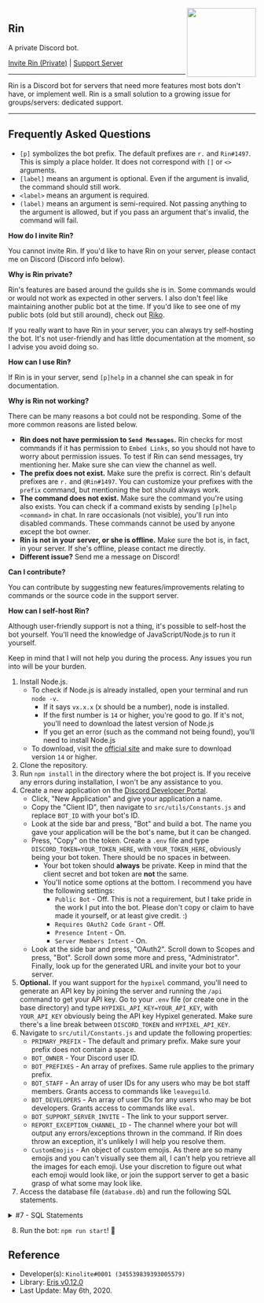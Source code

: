 <img align="right" width="140" height="140" src="https://cdn.discordapp.com/avatars/663069544193064980/10173a8d51581f291b3b9f4ca29166cc.png?size=1024">

## Rin
A private Discord bot.

[Invite Rin (Private)](https://discord.com/oauth2/authorize/?client_id=663069544193064980&permissions=379968&scope=bot) | [Support Server]()
- - -
Rin is a Discord bot for servers that need more features most bots don't have, or implement well. Rin is a small solution to a growing issue for groups/servers: dedicated support.
- - -
## Frequently Asked Questions
- `[p]` symbolizes the bot prefix. The default prefixes are `r.` and `Rin#1497`. This is simply a place holder. It does not correspond with `[]` or `<>` arguments.
- `[label]` means an argument is optional. Even if the argument is invalid, the command should still work.
- `<label>` means an argument is required.
- `(label)` means an argument is semi-required. Not passing anything to the argument is allowed, but if you pass an argument that's invalid, the command will fail.

**How do I invite Rin?**

You cannot invite Rin. If you'd like to have Rin on your server, please contact me on Discord (Discord info below).

**Why is Rin private?**

Rin's features are based around the guilds she is in. Some commands would or would not work as expected in other servers. I also don't feel like maintaining another public bot at the time. If you'd like to see one of my public bots (old but still around), check out [Riko](https://top.gg/bot/553771373944635402).

If you really want to have Rin in your server, you can always try self-hosting the bot. It's not user-friendly and has little documentation at the moment, so I advise you avoid doing so.

**How can I use Rin?**

If Rin is in your server, send `[p]help` in a channel she can speak in for documentation.

**Why is Rin not working?**

There can be many reasons a bot could not be responding. Some of the more common reasons are listed below.
- **Rin does not have permission to `Send Messages`.** Rin checks for most commands if it has permission to `Embed Links`, so you should not have to worry about permission issues. To test if Rin can send messages, try mentioning her. Make sure she can view the channel as well.
- **The prefix does not exist.** Make sure the prefix is correct. Rin's default prefixes are `r.` and `@Rin#1497`. You can customize your prefixes with the `prefix` command, but mentioning the bot should always work.
- **The command does not exist.** Make sure the command you're using also exists. You can check if a command exists by sending `[p]help <command>` in chat. In rare occasionals (not visible), you'll run into disabled commands. These commands cannot be used by anyone except the bot owner.
- **Rin is not in your server, or she is offline.** Make sure the bot is, in fact, in your server. If she's offline, please contact me directly.
- **Different issue?** Send me a message on Discord!

**Can I contribute?**

You can contribute by suggesting new features/improvements relating to commands or the source code in the support server.

**How can I self-host Rin?**

Although user-friendly support is not a thing, it's possible to self-host the bot yourself. You'll need the knowledge of JavaScript/Node.js to run it yourself.

Keep in mind that I will not help you during the process. Any issues you run into will be your burden.

1. Install Node.js.
    - To check if Node.js is already installed, open your terminal and run `node -v`.
        - If it says `vx.x.x` (x should be a number), node is installed.
        - If the first number is `14` or higher, you're good to go. If it's not, you'll need to download the latest version of Node.js
        - If you get an error (such as the command not being found), you'll need to install Node.js
    - To download, visit the [official site](https://nodejs.org/en/) and make sure to download version `14` or higher.
2. Clone the repository.
3. Run `npm install` in the directory where the bot project is. If you receive any errors during installation, I won't be any assistance to you.
4. Create a new application on the [Discord Developer Portal](https://discord.com/developers/applications).
    - Click, "New Application" and give your application a name.
    - Copy the "Client ID", then navigate to `src/utils/Constants.js` and replace `BOT_ID` with your bot's ID.
    - Look at the side bar and press, "Bot" and build a bot. The name you gave your application will be the bot's name, but it can be changed.
    - Press, "Copy" on the token. Create a `.env` file and type `DISCORD_TOKEN=YOUR_TOKEN_HERE`, with `YOUR_TOKEN_HERE`, obviously being your bot token. There should be no spaces in between.
        - Your bot token should **always** be private. Keep in mind that the client secret and bot token are **not** the same.
        - You'll notice some options at the bottom. I recommend you have the following settings:
            - `Public Bot` - Off. This is not a requirement, but I take pride in the work I put into the bot. Please don't copy or claim to have made it yourself, or at least give credit. :)
            - `Requires OAuth2 Code Grant` - Off.
            - `Presence Intent` - On.
            - `Server Members Intent` - On.
    - Look at the side bar and press, "OAuth2". Scroll down to Scopes and press, "Bot". Scroll down some more and press, "Administrator". Finally, look up for the generated URL and invite your bot to your server.
5. **Optional.** If you want support for the `hypixel` command, you'll need to generate an API key by joining the server and running the `/api` command to get your API key. Go to your `.env` file (or create one in the base directory) and type `HYPIXEL_API_KEY=YOUR_API_KEY`, with `YOUR_API_KEY` obviously being the API key Hypixel generated. Make sure there's a line break between `DISCORD_TOKEN` and `HYPIXEL_API_KEY`.
6. Navigate to `src/util/Constants.js` and update the following properties:
    - `PRIMARY_PREFIX` - The default and primary prefix. Make sure your prefix does not contain a space.
    - `BOT_OWNER` - Your Discord user ID.
    - `BOT_PREFIXES` - An array of prefixes. Same rule applies to the primary prefix.
    - `BOT_STAFF` - An array of user IDs for any users who may be bot staff members. Grants access to commands like `leaveguild`.
    - `BOT_DEVELOPERS` - An array of user IDs for any users who may be bot developers. Grants access to commands like `eval`.
    - `BOT_SUPPORT_SERVER_INVITE` - The link to your support server.
    - `REPORT_EXCEPTION_CHANNEL_ID` - The channel where your bot will output any errors/exceptions thrown in the command. If Rin does throw an exception, it's unlikely I will help you resolve them.
    - `CustomEmojis` - An object of custom emojis. As there are so many emojis and you can't visually see them all, I can't help you retrieve all the images for each emoji. Use your discretion to figure out what each emoji would look like, or join the support server to get a basic grasp of what some may look like.
7. Access the database file (`database.db`) and run the following SQL statements.

<details>
  <summary>#7 - SQL Statements</summary>

  ```sql
CREATE TABLE prefixes (
    prefixes TEXT,
    guildID TEXT,
    timestamp DATETIME DEFAULT CURRENT_TIMESTAMP,

    PRIMARY KEY(prefixes, guildID)
)
  ```
  
  ```sql
CREATE TABLE modroles (
    roles TEXT,
    guildID TEXT,
    timestamp DATETIME DEFAULT CURRENT_TIMESTAMP,

    PRIMARY KEY(roles, guildID)
)
  ```
  
  ```sql
CREATE TABLE punishments (
    guildID TEXT,
    caseID INTEGER,
    deleted INTEGER,

    type TEXT NOT NULL,
    reason TEXT,
    duration INTEGER,

    userID TEXT NOT NULL,
    userName TEXT NOT NULL,
    userDiscriminator TEXT NOT NULL,

    moderatorID TEXT NOT NULL,
    moderatorName TEXT NOT NULL,
    moderatorDiscriminator TEXT NOT NULL,

    createdTimestamp DATETIME DEFAULT CURRENT_TIMESTAMP,
    editedTimestamp DATETIME DEFAULT CURRENT_TIMESTAMP,

    PRIMARY KEY (guildID, caseID)
)
  ```
</details>

8. Run the bot: `npm run start`! 🎉

## Reference
- Developer(s): `Kinolite#0001 (345539839393005579)`
- Library: [Eris v0.12.0](https://www.npmjs.com/package/eris)
- Last Update: May 6th, 2020.